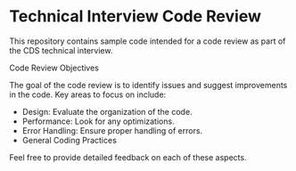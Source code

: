 
# Technical Interview Code Review

This repository contains sample code intended for a code review as part of the CDS technical interview. 

Code Review Objectives

The goal of the code review is to identify issues and suggest improvements in the code. Key areas to focus on include:
- Design: Evaluate the organization of the code.
- Performance: Look for any optimizations.
- Error Handling: Ensure proper handling of errors.
- General Coding Practices

Feel free to provide detailed feedback on each of these aspects.
